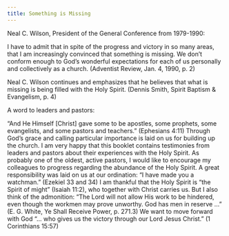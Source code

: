 ```yaml
---
title: Something is Missing
---
```


Neal C. Wilson, President of the General Conference from 1979-1990:

I have to admit that in spite of the progress and victory in so many areas, that I am increasingly convinced that something is missing. We don’t conform enough to God’s wonderful expectations for each of us personally and collectively as a church. (Adventist Review, Jan. 4, 1990, p. 2)

Neal C. Wilson continues and emphasizes that he believes that what is missing is being filled with the Holy Spirit. (Dennis Smith, Spirit Baptism & Evangelism, p. 4)

A word to leaders and pastors:

“And He Himself [Christ] gave some to be apostles, some prophets, some evangelists, and some pastors and teachers.” (Ephesians 4:11) Through God’s grace and calling particular importance is laid on us for building up the church. I am very happy that this booklet contains testimonies from leaders and pastors about their experiences with the Holy Spirit. As probably one of the oldest, active pastors, I would like to encourage my colleagues to progress regarding the abundance of the Holy Spirit. A great responsibility was laid on us at our ordination: “I have made you a watchman.” (Ezekiel 33 and 34) I am thankful that the Holy Spirit is “the Spirit of might” (Isaiah 11:2), who together with Christ carries us. But I also think of the admonition: “The Lord will not allow His work to be hindered, even though the workmen may prove unworthy. God has men in reserve ...” (E. G. White, Ye Shall Receive Power, p. 271.3) We want to move forward with God “... who gives us the victory through our Lord Jesus Christ.” (1 Corinthians 15:57)
